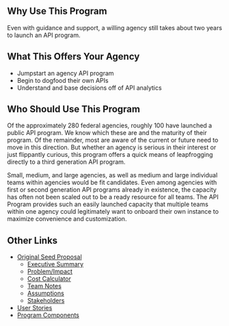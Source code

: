 ## Why Use This Program 
Even with guidance and support, a willing agency still takes about two years to launch an API program.  

## What This Offers Your Agency
* Jumpstart an agency API program 
* Begin to dogfood their own APIs 
* Understand and base decisions off of API analytics 
  
## Who Should Use This Program 

Of the approximately 280 federal agencies, roughly 100 have launched a public API program.   We know which these are and the maturity of their program.  Of the remainder, most are aware of the current or future need to move in this direction.  But whether an agency is serious in their interest or just flippantly curious, this program offers a quick means of leapfrogging directly to a third generation API program.  

Small, medium, and large agencies, as well as medium and large individual teams within agencies would be fit candidates.  Even among agencies with first or second generation API programs already in existence, the capacity has often not been scaled out to be a ready resource for all teams.  The API Program provides such an easily launched capacity that multiple teams within one agency could legitimately want to onboard their own instance to maximize convenience and customization.   


## Other Links
* [Original Seed Proposal](https://github.com/18F/api-program/blob/gh-pages/proposal/seed-proposal.md)
  * [Executive Summary](https://github.com/18F/api-program/blob/gh-pages/proposal/executive-summary.md)
  * [Problem/Impact](https://github.com/18F/api-program/blob/gh-pages/proposal/problems.md)
  * [Cost Calculator](https://docs.google.com/a/gsa.gov/spreadsheets/d/1Ik8Xxm7G6ZSWmTxGK_DD_ghFCOl1iBZZAtvEEmYWyxI/edit#gid=0)
  * [Team Notes](https://github.com/18F/api-program/blob/gh-pages/proposal/team.md)
  * [Assumptions](https://github.com/18F/api-program/blob/gh-pages/proposal/assumptions.md)
  * [Stakeholders](https://github.com/18F/API-Program/blob/master/stakeholders.md)  
* [User Stories](https://github.com/18F/API-Program/blob/master/user-story.md)  
* [Program Components](https://github.com/18F/API-Program/blob/master/program-components.md)  

